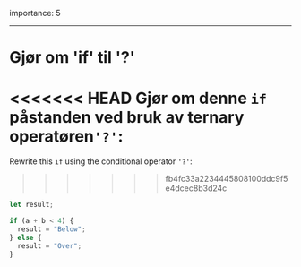importance: 5

---

# Gjør om 'if' til '?'

<<<<<<< HEAD
Gjør om denne `if` påstanden ved bruk av ternary operatøren`'?'`:
=======
Rewrite this `if` using the conditional operator `'?'`:
>>>>>>> fb4fc33a2234445808100ddc9f5e4dcec8b3d24c

```js
let result;

if (a + b < 4) {
  result = "Below";
} else {
  result = "Over";
}
```
